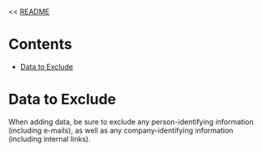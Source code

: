 << [README](./README.md)

# Contents
- [Data to Exclude](#data-to-exclude)

# Data to Exclude
When adding data, be sure to exclude any person-identifying information (including e-mails), as well as any company-identifying information (including internal links).